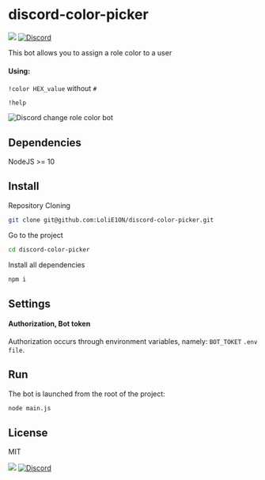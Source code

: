 # discord-color-picker

[![](https://img.shields.io/badge/patreon-donate-orange.svg)](https://www.patreon.com/e1on)
[![Discord](https://discordapp.com/api/guilds/509065700401348630/widget.png)](http://discord.gg/fTHssTP)

This bot allows you to assign a role color to a user
#### Using:
```!color HEX_value``` without ```#```

```!help```


![Discord change role color bot](https://media.discordapp.net/attachments/633684828033777723/657196534462414848/e1871fa59f5d8ea0.png)

## Dependencies
NodeJS >= 10

## Install

Repository Cloning

```bash
git clone git@github.com:LoliE1ON/discord-color-picker.git
```

Go to the project

```bash
cd discord-color-picker
```

Install all dependencies

```bash
npm i
```

## Settings

#### Authorization, Bot token

Authorization occurs through environment variables, namely: `BOT_TOKET` `.env file`.

## Run

The bot is launched from the root of the project:

```bash
node main.js
```

## License

MIT

[![](https://img.shields.io/badge/patreon-donate-orange.svg)](https://www.patreon.com/e1on)
[![Discord](https://discordapp.com/api/guilds/509065700401348630/widget.png)](http://discord.gg/fTHssTP)
